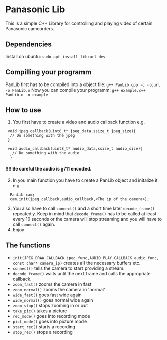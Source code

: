 # Panasonic Lib
This is a simple C++ Library for controlling and playing video of certain Panasonic camcorders.

## Dependencies
Install on ubuntu:
`sudo apt install libcurl-dev`

## Compilling your programm
PanLib first has to be compiled into a object file: `g++ PanLib.cpp -c -lcurl -o PanLib.o`
Now you can compile your programm: `g++ example.c++ PanLib.o -o example`

## How to use
1. You first have to create a video and audio callback function e.g.
```
 void jpeg_callback(uint8_t* jpeg_data,ssize_t jpeg_size){
  // Do something with the jpeg
 }

 void audio_callback(uint8_t* audio_data,ssize_t audio_size){
   // Do something with the audio
  }
```
#### !!!! Be careful the audio is g711 encoded.
2. In you main function you have to create a PanLib object and initalize it e.g.
  ```
    PanLib cam;
    cam.init(jpeg_callback,audio_callback,<The ip of the camera>);
  ```
3. You also have to call `connect()` and a short time later `decode_frame()` repeatedly. Keep in mind that `decode_frame()` has to be called at least every 10 seconds or the camera will stop streaming and you will have to call `connect()` again.
4. Enjoy

## The functions
- `init(JPEG_DRAW_CALLBACK jpeg_func,AUDIO_PLAY_CALLBACK audio_func, const char* camera_ip)` creates all the necessary buffers etc.
- `connect()` tells the camera to start providing a stream.
- `decode_frame()` waits until the next frame and calls the appropriate callback.
- `zoom_fast()` zooms the camera in fast
- `zoom_normal()` zooms the camera in 'normal'
- `wide_fast()` goes fast wide again
- `wide_normal()` goes normal wide again
- `zoom_stop()` stops zooming in or out
- `take_pic()` takes a picture
- `rec_mode()` goes into recording mode
- `pict_mode()` goes into picture mode
- `start_rec()` starts a recording
- `stop_rec()` stops a recording
